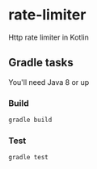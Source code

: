 # rate-limiter

Http rate limiter in Kotlin

## Gradle tasks

You'll need Java 8 or up

### Build

```bash
gradle build
```

### Test

```bash
gradle test
```

